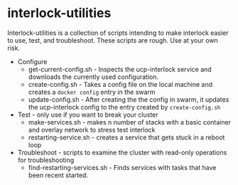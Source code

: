 # interlock-utilities

Interlock-utilities is a collection of scripts intending to make interlock easier to use, test, and troubleshoot. These scripts are rough. Use at your own risk.

 - Configure
   - get-current-config.sh - Inspects the ucp-interlock service and downloads the currently used configuration.
   - create-config.sh - Takes a config file on the local machine and creates a `docker config` entry in the swarm
   - update-config.sh - After creating the the config in swarm, it updates the ucp-interlock config to the entry created by `create-config.sh`
 - Test - only use if you want to break your cluster
   - make-services.sh - makes n number of stacks with a basic container and overlay network to stress test interlock
   - restarting-service.sh - creates a service that gets stuck in a reboot loop
 - Troubleshoot - scripts to examine the cluster with read-only operations for troubleshooting
   - find-restarting-services.sh - Finds services with tasks that have been recent started.
